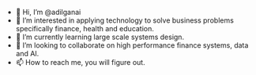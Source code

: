 - 👋 Hi, I’m @adilganai
- 👀 I’m interested in applying technology to solve business problems specifically finance, health and education.
- 🌱 I’m currently learning large scale systems design.
- 💞️ I’m looking to collaborate on high performance finance systems, data and AI.
- 📫 How to reach me, you will figure out.

<!---
adilganai/adilganai is a ✨ special ✨ repository because its `README.md` (this file) appears on your GitHub profile.
You can click the Preview link to take a look at your changes.
--->
